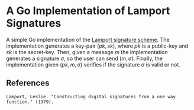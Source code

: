 # A Go Implementation of Lamport Signatures

A simple Go implementation of the [Lamport signature scheme](https://en.wikipedia.org/wiki/Lamport_signature). The implementation generates a key-pair $(pk,sk)$, where $pk$ is a public-key and $sk$ is the secret-key. Then, given a message $m$ the implementation generates a signature $\sigma$, so the user can send $(m,\sigma)$. Finally, the implementation given $(pk,m,\sigma)$ verifies if the signature $\sigma$ is valid or not. 

## References 
    Lamport, Leslie. "Constructing digital signatures from a one way function." (1979).